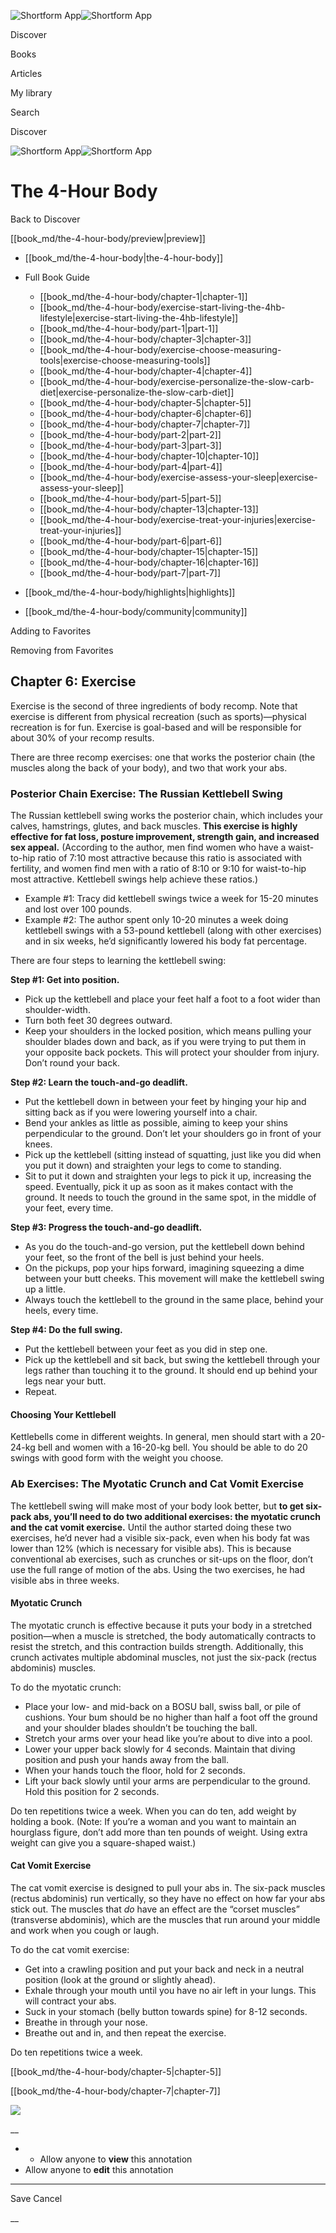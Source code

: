 ![Shortform App](/img/logo.36a2399e.svg)![Shortform App](/img/logo-dark.70c1b072.svg)

Discover

Books

Articles

My library

Search

Discover

![Shortform App](/img/logo.36a2399e.svg)![Shortform App](/img/logo-dark.70c1b072.svg)

# The 4-Hour Body

Back to Discover

[[book_md/the-4-hour-body/preview|preview]]

  * [[book_md/the-4-hour-body|the-4-hour-body]]
  * Full Book Guide

    * [[book_md/the-4-hour-body/chapter-1|chapter-1]]
    * [[book_md/the-4-hour-body/exercise-start-living-the-4hb-lifestyle|exercise-start-living-the-4hb-lifestyle]]
    * [[book_md/the-4-hour-body/part-1|part-1]]
    * [[book_md/the-4-hour-body/chapter-3|chapter-3]]
    * [[book_md/the-4-hour-body/exercise-choose-measuring-tools|exercise-choose-measuring-tools]]
    * [[book_md/the-4-hour-body/chapter-4|chapter-4]]
    * [[book_md/the-4-hour-body/exercise-personalize-the-slow-carb-diet|exercise-personalize-the-slow-carb-diet]]
    * [[book_md/the-4-hour-body/chapter-5|chapter-5]]
    * [[book_md/the-4-hour-body/chapter-6|chapter-6]]
    * [[book_md/the-4-hour-body/chapter-7|chapter-7]]
    * [[book_md/the-4-hour-body/part-2|part-2]]
    * [[book_md/the-4-hour-body/part-3|part-3]]
    * [[book_md/the-4-hour-body/chapter-10|chapter-10]]
    * [[book_md/the-4-hour-body/part-4|part-4]]
    * [[book_md/the-4-hour-body/exercise-assess-your-sleep|exercise-assess-your-sleep]]
    * [[book_md/the-4-hour-body/part-5|part-5]]
    * [[book_md/the-4-hour-body/chapter-13|chapter-13]]
    * [[book_md/the-4-hour-body/exercise-treat-your-injuries|exercise-treat-your-injuries]]
    * [[book_md/the-4-hour-body/part-6|part-6]]
    * [[book_md/the-4-hour-body/chapter-15|chapter-15]]
    * [[book_md/the-4-hour-body/chapter-16|chapter-16]]
    * [[book_md/the-4-hour-body/part-7|part-7]]
  * [[book_md/the-4-hour-body/highlights|highlights]]
  * [[book_md/the-4-hour-body/community|community]]



Adding to Favorites 

Removing from Favorites 

## Chapter 6: Exercise

Exercise is the second of three ingredients of body recomp. Note that exercise is different from physical recreation (such as sports)—physical recreation is for fun. Exercise is goal-based and will be responsible for about 30% of your recomp results.

There are three recomp exercises: one that works the posterior chain (the muscles along the back of your body), and two that work your abs.

### Posterior Chain Exercise: The Russian Kettlebell Swing

The Russian kettlebell swing works the posterior chain, which includes your calves, hamstrings, glutes, and back muscles. **This exercise is highly effective for fat loss, posture improvement, strength gain, and increased sex appeal.** (According to the author, men find women who have a waist-to-hip ratio of 7:10 most attractive because this ratio is associated with fertility, and women find men with a ratio of 8:10 or 9:10 for waist-to-hip most attractive. Kettlebell swings help achieve these ratios.)

  * Example #1: Tracy did kettlebell swings twice a week for 15-20 minutes and lost over 100 pounds. 
  * Example #2: The author spent only 10-20 minutes a week doing kettlebell swings with a 53-pound kettlebell (along with other exercises) and in six weeks, he’d significantly lowered his body fat percentage.



There are four steps to learning the kettlebell swing:

**Step #1: Get into position.**

  * Pick up the kettlebell and place your feet half a foot to a foot wider than shoulder-width. 
  * Turn both feet 30 degrees outward. 
  * Keep your shoulders in the locked position, which means pulling your shoulder blades down and back, as if you were trying to put them in your opposite back pockets. This will protect your shoulder from injury. Don’t round your back.



**Step #2: Learn the touch-and-go deadlift.**

  * Put the kettlebell down in between your feet by hinging your hip and sitting back as if you were lowering yourself into a chair. 
  * Bend your ankles as little as possible, aiming to keep your shins perpendicular to the ground. Don’t let your shoulders go in front of your knees. 
  * Pick up the kettlebell (sitting instead of squatting, just like you did when you put it down) and straighten your legs to come to standing. 
  * Sit to put it down and straighten your legs to pick it up, increasing the speed. Eventually, pick it up as soon as it makes contact with the ground. It needs to touch the ground in the same spot, in the middle of your feet, every time.



**Step #3: Progress the touch-and-go deadlift.**

  * As you do the touch-and-go version, put the kettlebell down behind your feet, so the front of the bell is just behind your heels. 
  * On the pickups, pop your hips forward, imagining squeezing a dime between your butt cheeks. This movement will make the kettlebell swing up a little. 
  * Always touch the kettlebell to the ground in the same place, behind your heels, every time.



**Step #4: Do the full swing.**

  * Put the kettlebell between your feet as you did in step one. 
  * Pick up the kettlebell and sit back, but swing the kettlebell through your legs rather than touching it to the ground. It should end up behind your legs near your butt. 
  * Repeat.



#### Choosing Your Kettlebell

Kettlebells come in different weights. In general, men should start with a 20-24-kg bell and women with a 16-20-kg bell. You should be able to do 20 swings with good form with the weight you choose.

### Ab Exercises: The Myotatic Crunch and Cat Vomit Exercise

The kettlebell swing will make most of your body look better, but **to get six-pack abs, you’ll need to do two additional exercises: the myotatic crunch and the cat vomit exercise.** Until the author started doing these two exercises, he’d never had a visible six-pack, even when his body fat was lower than 12% (which is necessary for visible abs). This is because conventional ab exercises, such as crunches or sit-ups on the floor, don’t use the full range of motion of the abs. Using the two exercises, he had visible abs in three weeks.

#### Myotatic Crunch

The myotatic crunch is effective because it puts your body in a stretched position—when a muscle is stretched, the body automatically contracts to resist the stretch, and this contraction builds strength. Additionally, this crunch activates multiple abdominal muscles, not just the six-pack (rectus abdominis) muscles.

To do the myotatic crunch:

  * Place your low- and mid-back on a BOSU ball, swiss ball, or pile of cushions. Your bum should be no higher than half a foot off the ground and your shoulder blades shouldn’t be touching the ball.
  * Stretch your arms over your head like you’re about to dive into a pool. 
  * Lower your upper back slowly for 4 seconds. Maintain that diving position and push your hands away from the ball.
  * When your hands touch the floor, hold for 2 seconds.
  * Lift your back slowly until your arms are perpendicular to the ground. Hold this position for 2 seconds.



Do ten repetitions twice a week. When you can do ten, add weight by holding a book. (Note: If you’re a woman and you want to maintain an hourglass figure, don’t add more than ten pounds of weight. Using extra weight can give you a square-shaped waist.)

#### Cat Vomit Exercise

The cat vomit exercise is designed to pull your abs in. The six-pack muscles (rectus abdominis) run vertically, so they have no effect on how far your abs stick out. The muscles that _do_ have an effect are the “corset muscles” (transverse abdominis), which are the muscles that run around your middle and work when you cough or laugh.

To do the cat vomit exercise:

  * Get into a crawling position and put your back and neck in a neutral position (look at the ground or slightly ahead).
  * Exhale through your mouth until you have no air left in your lungs. This will contract your abs.
  * Suck in your stomach (belly button towards spine) for 8-12 seconds. 
  * Breathe in through your nose.
  * Breathe out and in, and then repeat the exercise.



Do ten repetitions twice a week.

[[book_md/the-4-hour-body/chapter-5|chapter-5]]

[[book_md/the-4-hour-body/chapter-7|chapter-7]]

![](https://bat.bing.com/action/0?ti=56018282&Ver=2&mid=d838cec6-57e3-455d-bcfe-fd1ef74fcb4b&sid=f30c5e70639211ee87d33f0876d93783&vid=f30c9700639211eeb3a75d830392c94f&vids=0&msclkid=N&pi=0&lg=en-US&sw=800&sh=600&sc=24&nwd=1&tl=Shortform%20%7C%20Book&p=https%3A%2F%2Fwww.shortform.com%2Fapp%2Fbook%2Fthe-4-hour-body%2Fchapter-6&r=&lt=468&evt=pageLoad&sv=1&rn=499632)

__

  *   * Allow anyone to **view** this annotation
  * Allow anyone to **edit** this annotation



* * *

Save Cancel

__



